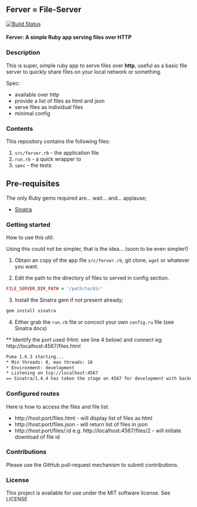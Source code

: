 ## Ferver = File-Server

[![Build Status](https://travis-ci.org/rob-murray/ruby-http-file-server.png?branch=master)](https://travis-ci.org/rob-murray/ruby-http-file-server)

#### Ferver: A simple Ruby app serving files over HTTP

### Description

This is super, simple ruby app to serve files over **http**, useful as a basic file server to quickly share files on your local network or something.

Spec:

* available over http
* provide a list of files as html and json
* serve files as individual files
* minimal config


### Contents

This repository contains the following files:

1. `src/ferver.rb` - the application file
2. `run.rb` - a quick wrapper to 
2. `spec` - the tests

## Pre-requisites

The only Ruby gems required are... wait... and... applause;

* [Sinatra](http://www.sinatrarb.com/)

### Getting started

How to use this util:

Using this could not be simpler, that is the idea... (soon to be even simpler!)

1) Obtain an copy of the app file `src/ferver.rb`, git clone, `wget` or whatever you want.

2) Edit the path to the directory of files to served in config section.

```ruby
FILE_SERVER_DIR_PATH = '/path/to/dir'
```

3) Install the Sinatra gem if not present already;

```bash
gem install sinatra
```

4) Either grab the `run.rb` file or concoct your own `config.ru` file (see Sinatra docs)


** Identify the port used (Hint: see line 4 below) and connect eg: http://localhost:4567/files.html

```bash
Puma 1.6.3 starting...
* Min threads: 0, max threads: 16
* Environment: development
* Listening on tcp://localhost:4567
== Sinatra/1.4.4 has taken the stage on 4567 for development with backup from Puma
```

### Configured routes

Here is how to access the files and file list.

* http://host:port/files.html - will display list of files as html
* http://host:port/files.json - will return list of files in json
* http://host:port/files/:id e.g. http://localhost:4567/files/2 - will initiate download of file id



### Contributions

Please use the GitHub pull-request mechanism to submit contributions.

### License

This project is available for use under the MIT software license.
See LICENSE